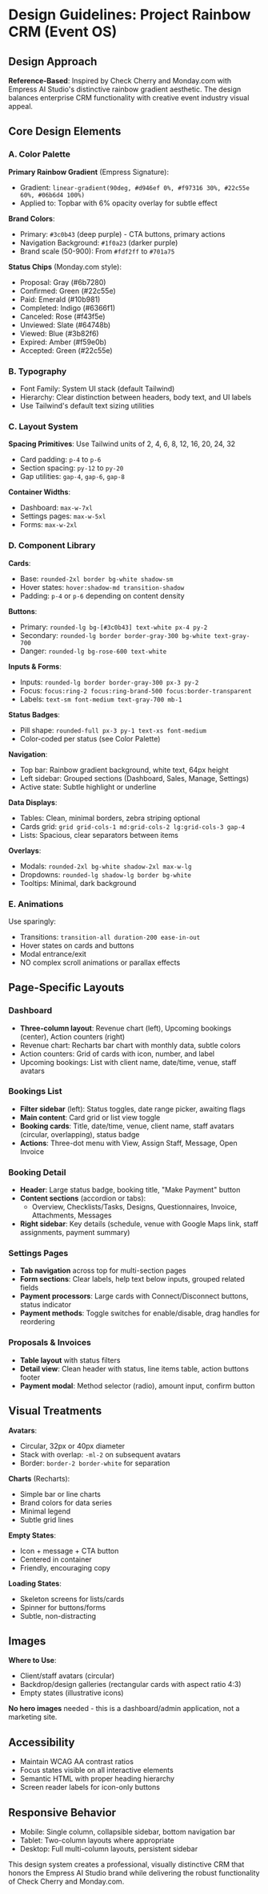 # Design Guidelines: Project Rainbow CRM (Event OS)

## Design Approach
**Reference-Based**: Inspired by Check Cherry and Monday.com with Empress AI Studio's distinctive rainbow gradient aesthetic. The design balances enterprise CRM functionality with creative event industry visual appeal.

## Core Design Elements

### A. Color Palette

**Primary Rainbow Gradient** (Empress Signature):
- Gradient: `linear-gradient(90deg, #d946ef 0%, #f97316 30%, #22c55e 60%, #06b6d4 100%)`
- Applied to: Topbar with 6% opacity overlay for subtle effect

**Brand Colors**:
- Primary: `#3c0b43` (deep purple) - CTA buttons, primary actions
- Navigation Background: `#1f0a23` (darker purple)
- Brand scale (50-900): From `#fdf2ff` to `#701a75`

**Status Chips** (Monday.com style):
- Proposal: Gray (#6b7280)
- Confirmed: Green (#22c55e)
- Paid: Emerald (#10b981)
- Completed: Indigo (#6366f1)
- Canceled: Rose (#f43f5e)
- Unviewed: Slate (#64748b)
- Viewed: Blue (#3b82f6)
- Expired: Amber (#f59e0b)
- Accepted: Green (#22c55e)

### B. Typography
- Font Family: System UI stack (default Tailwind)
- Hierarchy: Clear distinction between headers, body text, and UI labels
- Use Tailwind's default text sizing utilities

### C. Layout System

**Spacing Primitives**: Use Tailwind units of 2, 4, 6, 8, 12, 16, 20, 24, 32
- Card padding: `p-4` to `p-6`
- Section spacing: `py-12` to `py-20`
- Gap utilities: `gap-4`, `gap-6`, `gap-8`

**Container Widths**:
- Dashboard: `max-w-7xl`
- Settings pages: `max-w-5xl`
- Forms: `max-w-2xl`

### D. Component Library

**Cards**:
- Base: `rounded-2xl border bg-white shadow-sm`
- Hover states: `hover:shadow-md transition-shadow`
- Padding: `p-4` or `p-6` depending on content density

**Buttons**:
- Primary: `rounded-lg bg-[#3c0b43] text-white px-4 py-2`
- Secondary: `rounded-lg border border-gray-300 bg-white text-gray-700`
- Danger: `rounded-lg bg-rose-600 text-white`

**Inputs & Forms**:
- Inputs: `rounded-lg border border-gray-300 px-3 py-2`
- Focus: `focus:ring-2 focus:ring-brand-500 focus:border-transparent`
- Labels: `text-sm font-medium text-gray-700 mb-1`

**Status Badges**:
- Pill shape: `rounded-full px-3 py-1 text-xs font-medium`
- Color-coded per status (see Color Palette)

**Navigation**:
- Top bar: Rainbow gradient background, white text, 64px height
- Left sidebar: Grouped sections (Dashboard, Sales, Manage, Settings)
- Active state: Subtle highlight or underline

**Data Displays**:
- Tables: Clean, minimal borders, zebra striping optional
- Cards grid: `grid grid-cols-1 md:grid-cols-2 lg:grid-cols-3 gap-4`
- Lists: Spacious, clear separators between items

**Overlays**:
- Modals: `rounded-2xl bg-white shadow-2xl max-w-lg`
- Dropdowns: `rounded-lg shadow-lg border bg-white`
- Tooltips: Minimal, dark background

### E. Animations
Use sparingly:
- Transitions: `transition-all duration-200 ease-in-out`
- Hover states on cards and buttons
- Modal entrance/exit
- NO complex scroll animations or parallax effects

## Page-Specific Layouts

### Dashboard
- **Three-column layout**: Revenue chart (left), Upcoming bookings (center), Action counters (right)
- Revenue chart: Recharts bar chart with monthly data, subtle colors
- Action counters: Grid of cards with icon, number, and label
- Upcoming bookings: List with client name, date/time, venue, staff avatars

### Bookings List
- **Filter sidebar** (left): Status toggles, date range picker, awaiting flags
- **Main content**: Card grid or list view toggle
- **Booking cards**: Title, date/time, venue, client name, staff avatars (circular, overlapping), status badge
- **Actions**: Three-dot menu with View, Assign Staff, Message, Open Invoice

### Booking Detail
- **Header**: Large status badge, booking title, "Make Payment" button
- **Content sections** (accordion or tabs):
  - Overview, Checklists/Tasks, Designs, Questionnaires, Invoice, Attachments, Messages
- **Right sidebar**: Key details (schedule, venue with Google Maps link, staff assignments, payment summary)

### Settings Pages
- **Tab navigation** across top for multi-section pages
- **Form sections**: Clear labels, help text below inputs, grouped related fields
- **Payment processors**: Large cards with Connect/Disconnect buttons, status indicator
- **Payment methods**: Toggle switches for enable/disable, drag handles for reordering

### Proposals & Invoices
- **Table layout** with status filters
- **Detail view**: Clean header with status, line items table, action buttons footer
- **Payment modal**: Method selector (radio), amount input, confirm button

## Visual Treatments

**Avatars**:
- Circular, 32px or 40px diameter
- Stack with overlap: `-ml-2` on subsequent avatars
- Border: `border-2 border-white` for separation

**Charts** (Recharts):
- Simple bar or line charts
- Brand colors for data series
- Minimal legend
- Subtle grid lines

**Empty States**:
- Icon + message + CTA button
- Centered in container
- Friendly, encouraging copy

**Loading States**:
- Skeleton screens for lists/cards
- Spinner for buttons/forms
- Subtle, non-distracting

## Images
**Where to Use**:
- Client/staff avatars (circular)
- Backdrop/design galleries (rectangular cards with aspect ratio 4:3)
- Empty states (illustrative icons)

**No hero images** needed - this is a dashboard/admin application, not a marketing site.

## Accessibility
- Maintain WCAG AA contrast ratios
- Focus states visible on all interactive elements
- Semantic HTML with proper heading hierarchy
- Screen reader labels for icon-only buttons

## Responsive Behavior
- Mobile: Single column, collapsible sidebar, bottom navigation bar
- Tablet: Two-column layouts where appropriate
- Desktop: Full multi-column layouts, persistent sidebar

This design system creates a professional, visually distinctive CRM that honors the Empress AI Studio brand while delivering the robust functionality of Check Cherry and Monday.com.